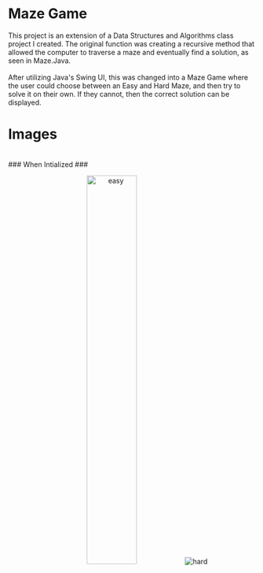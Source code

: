 # Maze Game
This project is an extension of a Data Structures and Algorithms class project I created. The original function was creating a recursive method that allowed the computer to traverse a maze and eventually find a solution, as seen in Maze.Java.
<br>
<br>
After utilizing Java's Swing UI, this was changed into a Maze Game where the user could choose between an Easy and Hard Maze, and then try to solve it on their own. If they cannot, then the correct solution can be displayed.

# Images
<br>
### When Intialized ###

<p align="center">
  <img alt="easy" src="(/src/images/MazeGameEasy.PNG" width="45%">
&nbsp; &nbsp; &nbsp; &nbsp;
  <img alt="hard" src="(/src/images/MazeGameHard.PNG width="45%">
</p>


